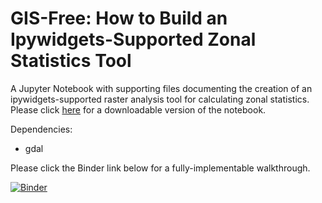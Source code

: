 # GIS-Free: How to Build an Ipywidgets-Supported Zonal Statistics Tool
A Jupyter Notebook with supporting files documenting the creation of an ipywidgets-supported raster analysis tool for calculating zonal statistics. Please click [here](https://nbviewer.jupyter.org/github/ui-libraries/Zonal_Statistics_Tool_JupyterNotebook/blob/main/ZonalStatistics_withWidgets.ipynb) for a downloadable version of the notebook. 

Dependencies:
- gdal

Please click the Binder link below for a fully-implementable walkthrough.

[![Binder](https://notebooks.gesis.org/binder/badge_logo.svg)](https://notebooks.gesis.org/binder/v2/gh/ui-libraries/Zonal_Statistics_Tool_JupyterNotebook/HEAD)
